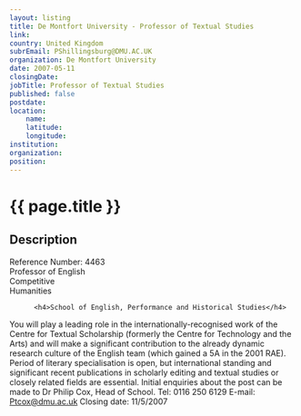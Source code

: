 ```yaml
---
layout: listing
title: De Montfort University - Professor of Textual Studies
link:
country: United Kingdom
subrEmail: PShillingsburg@DMU.AC.UK
organization: De Montfort University 
date: 2007-05-11
closingDate: 
jobTitle: Professor of Textual Studies
published: false
postdate:
location:
	name: 
	latitude: 
	longitude: 
institution: 
organization: 
position: 
--- 
```



# {{ page.title }}

## Description











<p class="hft-paras">Reference Number:       4463<br/>
Professor of English<br/>
Competitive<br/>
          Humanities</p>

          <h4>School of English, Performance and Historical Studies</h4>

<p class="hft-paras">You will play a leading role in the internationally-recognised work of the Centre for Textual Scholarship (formerly the Centre for Technology and the Arts) and will make a significant contribution to the already dynamic research culture of the English team (which gained a 5A in the 2001 RAE). Period of literary specialisation is open, but international standing and significant recent publications in scholarly editing and textual studies or closely related fields are essential.  Initial enquiries about the post can be made to Dr Philip Cox, Head of School.  Tel: 0116 250 6129 E-mail: <a href="mailto:Ptcox@dmu.ac.uk" class="hft-email">Ptcox@dmu.ac.uk</a> Closing date:   11/5/2007</p>

